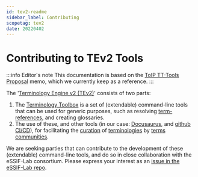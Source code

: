 ```yaml
---
id: tev2-readme
sidebar_label: Contributing
scopetag: tev2
date: 20220402
---
```


# Contributing to TEv2 Tools

:::info Editor's note
This documentation is based on the [ToIP TT-Tools Proposal](https://tno-terminology-design.github.io/tev2-specifications/docs/tev2/toip-terminology-toolbox) memo, which we currently keep as a reference.
:::

The '[Terminology Engine v2 (TEv2)](https://tno-terminology-design.github.io/tev2-specifications/docs/tev2/tev2-overview)' consists of two parts:
1. The [Terminology Toolbox](https://tno-terminology-design.github.io/tev2-specifications/docs/tev2/tev2-toolbox) is a set of (extendable) command-line tools that can be used for generic purposes, such as resolving [term-references](term-ref@), and creating glossaries.
2. The use of these, and other tools (in our case: [Docusaurus](https://docusaurus.io/), and [github CI/CD](https://resources.github.com/ci-cd/)), for facilitating the [curation](curate@) of [terminologies](terminology@) by [terms communities](terms-community@).

We are seeking parties that can contribute to the development of these (extendable) command-line tools, and do so in close collaboration with the eSSIF-Lab consortium. Please express your interest as an [issue in the eSSIF-Lab repo](https://github.com/tno-terminology-design/tev2-specifications/issues).